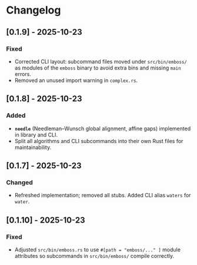 # Changelog

## [0.1.9] - 2025-10-23
### Fixed
- Corrected CLI layout: subcommand files moved under `src/bin/emboss/` as modules of the `emboss` binary to avoid extra bins and missing `main` errors.
- Removed an unused import warning in `complex.rs`.

## [0.1.8] - 2025-10-23
### Added
- **`needle`** (Needleman–Wunsch global alignment, affine gaps) implemented in library and CLI.
- Split all algorithms and CLI subcommands into their own Rust files for maintainability.

## [0.1.7] - 2025-10-23
### Changed
- Refreshed implementation; removed all stubs. Added CLI alias `waters` for `water`.

## [0.1.10] - 2025-10-23
### Fixed
- Adjusted `src/bin/emboss.rs` to use `#[path = "emboss/..." ]` module attributes so subcommands in `src/bin/emboss/` compile correctly.

